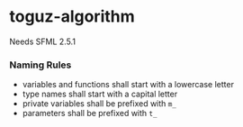 # toguz-algorithm
Needs SFML 2.5.1

### Naming Rules
  * variables and functions shall start with a lowercase letter
  * type names shall start with a capital letter
  * private variables shall be prefixed with `m_`
  * parameters shall be prefixed with `t_`
